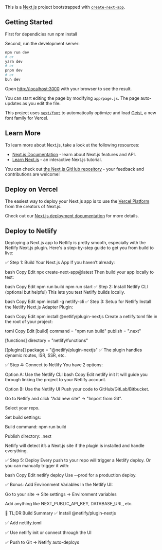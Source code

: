 This is a [Next.js](https://nextjs.org) project bootstrapped with [`create-next-app`](https://github.com/vercel/next.js/tree/canary/packages/create-next-app).

## Getting Started

First for dependicies run
npm install

Second, run the development server:

```bash
npm run dev
# or
yarn dev
# or
pnpm dev
# or
bun dev
```

Open [http://localhost:3000](http://localhost:3000) with your browser to see the result.

You can start editing the page by modifying `app/page.js`. The page auto-updates as you edit the file.

This project uses [`next/font`](https://nextjs.org/docs/app/building-your-application/optimizing/fonts) to automatically optimize and load [Geist](https://vercel.com/font), a new font family for Vercel.

## Learn More

To learn more about Next.js, take a look at the following resources:

- [Next.js Documentation](https://nextjs.org/docs) - learn about Next.js features and API.
- [Learn Next.js](https://nextjs.org/learn) - an interactive Next.js tutorial.

You can check out [the Next.js GitHub repository](https://github.com/vercel/next.js) - your feedback and contributions are welcome!

## Deploy on Vercel

The easiest way to deploy your Next.js app is to use the [Vercel Platform](https://vercel.com/new?utm_medium=default-template&filter=next.js&utm_source=create-next-app&utm_campaign=create-next-app-readme) from the creators of Next.js.

Check out our [Next.js deployment documentation](https://nextjs.org/docs/app/building-your-application/deploying) for more details.

## Deploy to Netlify

Deploying a Next.js app to Netlify is pretty smooth, especially with the Netlify Next.js plugin. Here's a step-by-step guide to get you from build to live:

✅ Step 1: Build Your Next.js App
If you haven’t already:

bash
Copy
Edit
npx create-next-app@latest
Then build your app locally to test:

bash
Copy
Edit
npm run build
npm run start
✅ Step 2: Install Netlify CLI (optional but helpful)
This lets you test Netlify builds locally.

bash
Copy
Edit
npm install -g netlify-cli
✅ Step 3: Setup for Netlify
Install the Netlify Next.js Adapter Plugin:

bash
Copy
Edit
npm install @netlify/plugin-nextjs
Create a netlify.toml file in the root of your project:

toml
Copy
Edit
[build]
command = "npm run build"
publish = ".next"

[functions]
directory = "netlify/functions"

[[plugins]]
package = "@netlify/plugin-nextjs"
✅ The plugin handles dynamic routes, ISR, SSR, etc.

✅ Step 4: Connect to Netlify
You have 2 options:

Option A: Use the Netlify CLI
bash
Copy
Edit
netlify init
It will guide you through linking the project to your Netlify account.

Option B: Use the Netlify UI
Push your code to GitHub/GitLab/Bitbucket.

Go to Netlify and click "Add new site" → "Import from Git".

Select your repo.

Set build settings:

Build command: npm run build

Publish directory: .next

Netlify will detect it’s a Next.js site if the plugin is installed and handle everything.

✅ Step 5: Deploy
Every push to your repo will trigger a Netlify deploy. Or you can manually trigger it with:

bash
Copy
Edit
netlify deploy
Use --prod for a production deploy.

✅ Bonus: Add Environment Variables
In the Netlify UI:

Go to your site → Site settings → Environment variables

Add anything like NEXT_PUBLIC_API_KEY, DATABASE_URL, etc.

🔄 TL;DR Build Summary
✅ Install @netlify/plugin-nextjs

✅ Add netlify.toml

✅ Use netlify init or connect through the UI

✅ Push to Git → Netlify auto-deploys
